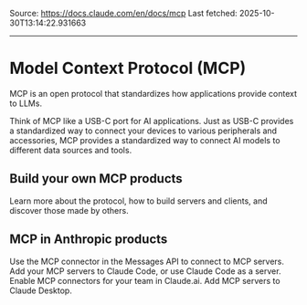 Source: https://docs.claude.com/en/docs/mcp
Last fetched: 2025-10-30T13:14:22.931663

---

# Model Context Protocol (MCP)

MCP is an open protocol that standardizes how applications provide context to LLMs.

Think of MCP like a USB-C port for AI applications. Just as USB-C provides a standardized way to connect your devices to various peripherals and accessories, MCP provides a standardized way to connect AI models to different data sources and tools.

## Build your own MCP products

<Card title="MCP Documentation" icon="book" href="https://modelcontextprotocol.io">
  Learn more about the protocol, how to build servers and clients, and discover those made by others.
</Card>

## MCP in Anthropic products

<CardGroup>
  <Card title="MCP in the Messages API" icon="cloud" href="/en/docs/agents-and-tools/mcp-connector">
    Use the MCP connector in the Messages API to connect to MCP servers.
  </Card>

  <Card title="MCP in Claude Code" icon="head-side-gear" href="/en/docs/claude-code/mcp">
    Add your MCP servers to Claude Code, or use Claude Code as a server.
  </Card>

  <Card title="MCP in Claude.ai" icon="comments" href="https://support.claude.com/en/articles/11175166-getting-started-with-custom-connectors-using-remote-mcp">
    Enable MCP connectors for your team in Claude.ai.
  </Card>

  <Card title="MCP in Claude Desktop" icon="desktop" href="https://support.claude.com/en/articles/10949351-getting-started-with-local-mcp-servers-on-claude-desktop">
    Add MCP servers to Claude Desktop.
  </Card>
</CardGroup>